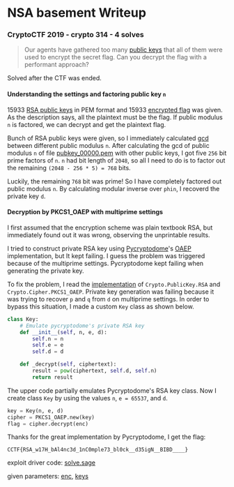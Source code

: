 # NSA basement Writeup

### CryptoCTF 2019 - crypto 314 - 4 solves

> Our agents have gathered too many [public keys](https://cryp.toc.tf/tasks/stuff_73ada86861bb1773151df868dafb230ae09807f5.txz) that all of them were used to encrypt the secret flag. Can you decrypt the flag with a performant approach?

Solved after the CTF was ended.

#### Understanding the settings and factoring public key `n`

15933 [RSA public keys](keys) in PEM format and 15933 [encrypted flag](enc) was given. As the description says, all the plaintext must be the flag. If public modulus `n` is factored, we can decrypt and get the plaintext flag.

Bunch of RSA public keys were given, so I immediately calculated [gcd](https://en.wikipedia.org/wiki/Greatest_common_divisor) between different public modulus `n`. After calculating the gcd of public modulus `n` of file [pubkey_00000.pem](keys/pubkey_00000.pem) with other public keys, I got five `256` bit prime factors of `n`. `n` had bit length of `2048`, so all I need to do is to factor out the remaining `(2048 - 256 * 5) = 768` bits.

Luckily, the remaining `768` bit was prime! So I have completely factored out public modulus `n`. By calculating modular inverse over `phin`, I recoverd the private key `d`.

#### Decryption by PKCS1_OAEP with multiprime settings

I first assumed that the encryption scheme was plain textbook RSA, but immediately found out it was wrong, observing the unprintable results.

I tried to construct private RSA key using [Pycryptodome](https://pycryptodome.readthedocs.io/)'s [OAEP](https://pycryptodome.readthedocs.io/en/latest/src/cipher/oaep.html) implementation, but It kept failing. I guess the problem was triggered because of the multiprime settings. Pycryptodome kept failing when generating the private key.

To fix the problem, I read the [implementation](https://github.com/Legrandin/pycryptodome/blob/master/lib/Crypto/PublicKey/RSA.py) of `Crypto.PublicKey.RSA` and `Crypto.Cipher.PKCS1_OAEP`. Private key generation was failing because it was trying to recover `p` and `q` from `d` on multiprime settings. In order to bypass this situation, I made a custom `Key` class as shown below.

```python
class Key:
    # Emulate pycryptodome's private RSA key
    def __init__(self, n, e, d):
        self.n = n
        self.e = e
        self.d = d

    def _decrypt(self, ciphertext):
        result = pow(ciphertext, self.d, self.n)
        return result
```

The upper code partially emulates Pycryptodome's RSA key class. Now I create class `Key` by using the values `n`, `e = 65537`, and `d`.

```python
key = Key(n, e, d)
cipher = PKCS1_OAEP.new(key)
flag = cipher.decrypt(enc)
```

Thanks for the great implementation by Pycryptodome, I get the flag:
```
CCTF{RSA_w17H_bAl4nc3d_1nC0mple73_bl0ck__d35igN__BIBD____}
```

exploit driver code: [solve.sage](solve.sage)

given parameters: [enc](enc), [keys](keys)
